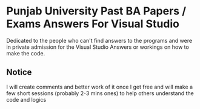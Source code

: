 # Punjab University Past BA Papers / Exams Answers For Visual Studio
Dedicated to the people who can't find answers to the programs and were in private admission for the Visual Studio Answers or workings on how to make the code.

## Notice
I will create comments and better work of it once I get free and will make a few short sessions (probably 2-3 mins ones) to help others understand the code and logics
